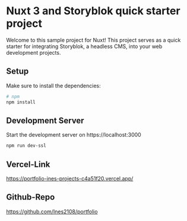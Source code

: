 
# Nuxt 3 and Storyblok quick starter project

Welcome to this sample project for Nuxt!
This project serves as a quick starter for integrating Storyblok, a headless CMS, into your web development projects.

## Setup

Make sure to install the dependencies:

```bash
# npm
npm install
```

## Development Server

Start the development server on https://localhost:3000

```bash
npm run dev-ssl
```

## Vercel-Link

https://portfolio-ines-projects-c4a51f20.vercel.app/

## Github-Repo

https://github.com/Ines2108/portfolio


